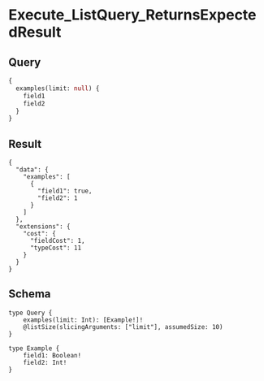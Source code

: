 # Execute_ListQuery_ReturnsExpectedResult

## Query

```graphql
{
  examples(limit: null) {
    field1
    field2
  }
}
```

## Result

```text
{
  "data": {
    "examples": [
      {
        "field1": true,
        "field2": 1
      }
    ]
  },
  "extensions": {
    "cost": {
      "fieldCost": 1,
      "typeCost": 11
    }
  }
}
```

## Schema

```text
type Query {
    examples(limit: Int): [Example!]!
    @listSize(slicingArguments: ["limit"], assumedSize: 10)
}

type Example {
    field1: Boolean!
    field2: Int!
}
```

